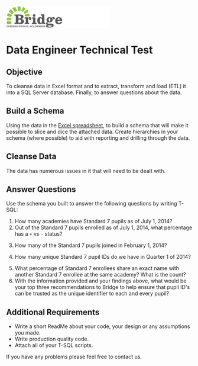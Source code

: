 ![Bridge International Academies Logo](Banner%20Logo%20280x60.png)

# Data Engineer Technical Test

## Objective

To cleanse data in Excel format and to extract, transform and load (ETL) it into a SQL Server database. Finally, to answer questions about the data.

## Build a Schema

Using the data in the [Excel spreadsheet](Data.xslx), to build a schema that will make it possible to slice and dice the attached data. Create hierarchies in your schema (where possible) to aid with reporting and drilling through the data.

## Cleanse Data

The data has numerous issues in it that will need to be dealt with.

## Answer Questions

Use the schema you built to answer the following questions by writing T-SQL:

1. How many academies have Standard 7 pupils as of July 1, 2014?
2. Out of the Standard 7 pupils enrolled as of July 1, 2014, what percentage has a `+` vs `-` status?
<!-- How many of the Standard 7 enrollees present as of February 1, 2014 are no longer present as of July 1 2014 ? -->
3. How many of the Standard 7 pupils joined in February 1, 2014?
<!-- How many unique Standard 7 pupil IDs do we have? -->
4. How many unique Standard 7 pupil IDs do we have in Quarter 1 of 2014?
<!-- What percentage of Standard 7 enrollees have had their name updated at least once between January and July 2014? What is the count? -->
5. What percentage of Standard 7 enrollees share an exact name with another Standard 7 enrollee at the same academy? What is the count?
6. With the information provided and your findings above, what would be your top three recommendations to Bridge to help ensure that pupil ID's can be trusted as the unique identifier to each and every pupil?

## Additional Requirements

- Write a short ReadMe about your code, your design or any assumptions you made.
- Write production quality code.
- Attach all of your T-SQL scripts.

If you have any problems please feel free to contact us.